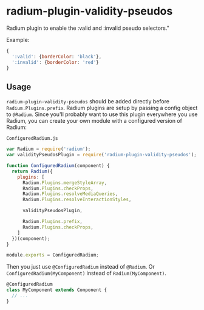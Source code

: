 # radium-plugin-validity-pseudos

Radium plugin to enable the :valid and :invalid pseudo selectors."

Example:

```js
{
  ':valid': {borderColor: 'black'},
  ':invalid': {borderColor: 'red'}
}
```

## Usage

`radium-plugin-validity-pseudos` should be added directly before `Radium.Plugins.prefix`. Radium plugins are setup by passing a config object to `@Radium`. Since you'll probably want to use this plugin everywhere you use Radium, you can create your own module with a configured version of Radium:

`ConfiguredRadium.js`

```js
var Radium = require('radium');
var validityPseudosPlugin = require('radium-plugin-validity-pseudos');

function ConfiguredRadium(component) {
  return Radium({
    plugins: [
      Radium.Plugins.mergeStyleArray,
      Radium.Plugins.checkProps,
      Radium.Plugins.resolveMediaQueries,
      Radium.Plugins.resolveInteractionStyles,

      validityPseudosPlugin,

      Radium.Plugins.prefix,
      Radium.Plugins.checkProps,
    ]
  })(component);
}

module.exports = ConfiguredRadium;

```

Then you just use `@ConfiguredRadium` instead of `@Radium`. Or `ConfiguredRadium(MyComponent)` instead of `Radium(MyComponent)`.

```js
@ConfiguredRadium
class MyComponent extends Component {
  // ...
}
```
